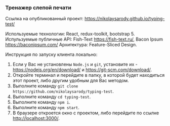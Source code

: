 ### Тренажер слепой печати

Ссылка на опубликованный проект: <https://nikolaysarody.github.io/typing-test/>

Используемые технологии: React, redux-toolkit, bootstrap 5.
Испульзуемые публичные API: Fish-Text <https://fish-text.ru/>, Bacon Ipsum <https://baconipsum.com/>
Архитектура: Feature-Sliced Design.

Инструкция по запуску клиента локально:
1) Если у Вас не установлены `Node.js` и `git`, установите их - <https://nodejs.org/en/download/> и <https://git-scm.com/download/>.
2) Откройте терминал и перейдите в папку, в которой будет находиться этот проект, либо другим удобным для Вас методом.
3) Выполните команду `git clone https://github.com/nikolaysarody/typing-test`.
4) Выполните команду `cd typing-test`.
5) Выполните команду `npm i`.
6) Выполните команду `npm start`.
7) В браузере откроется окно с проектом, либо перейдите по ссылке <http://localhost:3000/>.